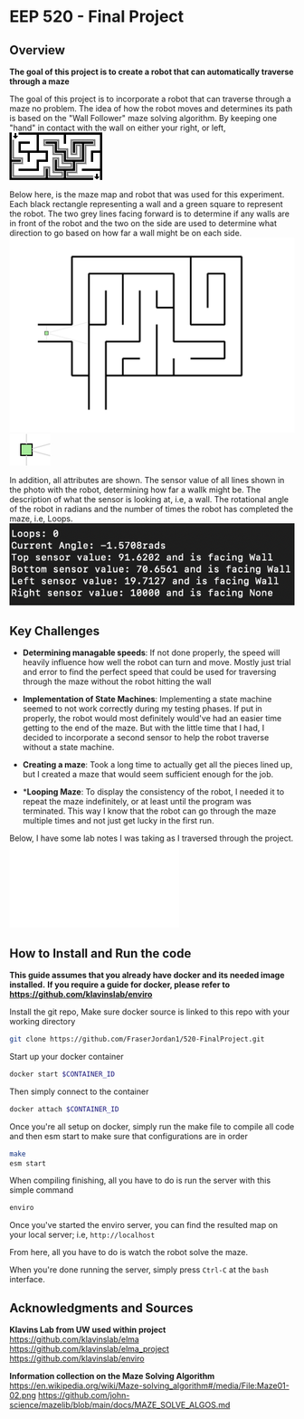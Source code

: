 # EEP 520 - Final Project

## Overview

**The goal of this project is to create a robot that can automatically traverse through a maze**

The goal of this project is to incorporate a robot that can traverse through a maze
no problem. The idea of how the robot moves and determines its path is based on
the "Wall Follower" maze solving algorithm. By keeping one "hand" in contact with
the wall on either your right, or left, 
![alt text](./images/maze_walker.png)

Below here, is the maze map and robot that was used for this experiment. Each black
rectangle representing a wall and a green square to represent the robot. The two grey
lines facing forward is to determine if any walls are in front of the robot and the two
on the side are used to determine what direction to go based on how far a wall might
be on each side.
![alt text](./images/maze_map.png)
![alt text](./images/robot.png)

In addition, all attributes are shown. The sensor value of all lines shown in the photo
with the robot, determining how far a wallk might be. The description of what the sensor
is looking at, i.e, a wall. The rotational angle of the robot in radians and the number
of times the robot has completed the maze, i.e, Loops.
![alt text](./images/terminal.png)


## Key Challenges

* **Determining managable speeds**: If not done properly, the speed will heavily
influence how well the robot can turn and move. Mostly just trial and error to
find the perfect speed that could be used for traversing through the maze without
the robot hitting the wall

* **Implementation of State Machines**: Implementing a state machine seemed to 
not work correctly during my testing phases. If put in properly, the robot
would most definitely would've had an easier time getting to the end of the
maze. But with the little time that I had, I decided to incorporate a second
sensor to help the robot traverse without a state machine. 

* **Creating a maze**: Took a long time to actually get all the pieces lined up,
but I created a maze that would seem sufficient enough for the job.

* ***Looping Maze**: To display the consistency of the robot, I needed it to
repeat the maze indefinitely, or at least until the program was terminated.
This way I know that the robot can go through the maze multiple times and
not just get lucky in the first run.

Below, I have some lab notes I was taking as I traversed through the project.
![alt text](./images/lab_notes.pdf)


## How to Install and Run the code

**This guide assumes that you already have docker and its needed image installed.**
**If you require a guide for docker, please refer to https://github.com/klavinslab/enviro**

Install the git repo, Make sure docker source is linked to this repo with your working directory
```bash
git clone https://github.com/FraserJordan1/520-FinalProject.git 
```

Start up your docker container
```bash
docker start $CONTAINER_ID
```

Then simply connect to the container
```bash
docker attach $CONTAINER_ID
```

Once you're all setup on docker, simply run the make file to compile all code
and then esm start to make sure that configurations are in order
```bash
make
esm start
```

When compiling finishing, all you have to do is run the server with this simple command
```bash
enviro
```

Once you've started the enviro server, you can find the resulted map on your
local server; i.e, `http://localhost`

From here, all you have to do is watch the robot solve the maze.

When you're done running the server, simply press `Ctrl-C` at the `bash` interface.


## Acknowledgments and Sources

**Klavins Lab from UW used within project**
https://github.com/klavinslab/elma
https://github.com/klavinslab/elma_project
https://github.com/klavinslab/enviro

**Information collection on the Maze Solving Algorithm**
https://en.wikipedia.org/wiki/Maze-solving_algorithm#/media/File:Maze01-02.png
https://github.com/john-science/mazelib/blob/main/docs/MAZE_SOLVE_ALGOS.md


